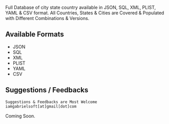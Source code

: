 Full Database of city state country available in JSON, SQL, XML, PLIST, YAML & CSV format.
All Countries, States & Cities are Covered & Populated with Different Combinations & Versions.



## Available Formats
- JSON
- SQL
- XML
- PLIST
- YAML
- CSV




## Suggestions / Feedbacks
```
Suggestions & Feedbacks are Most Welcome
iamgabrielsoft[at]gmail[dot]com
```

Coming Soon.